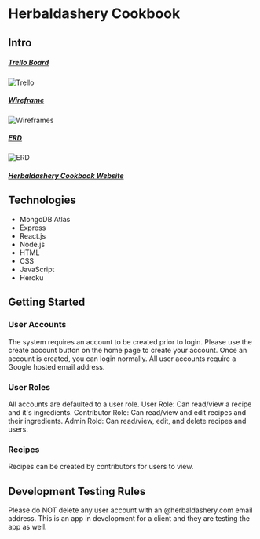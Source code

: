 # Herbaldashery Cookbook

## Intro

##### [Trello Board](https://trello.com/b/JRagqZE3/p4-cookbook-react)

![Trello](https://github.com/atheismann/herbaldashery-cookbook/blob/master/public/readme_images/trello.png)

##### [Wireframe](https://xd.adobe.com/view/f04440a6-93ea-423a-4287-30b038dc92f4-8675/)

![Wireframes](https://github.com/atheismann/herbaldashery-cookbook/blob/master/public/readme_images/wireframes.png)

##### [ERD](https://www.lucidchart.com/documents/view/6a10d871-0f40-43a3-a41d-3ffa23fdc820/0_0)

![ERD](https://www.lucidchart.com/publicSegments/view/4933d51e-2664-454d-b6dd-dc6177ae394a/image.png)

##### [Herbaldashery Cookbook Website](https://herbaldashery-cookbook.herokuapp.com)

## Technologies

* MongoDB Atlas
* Express
* React.js
* Node.js
* HTML
* CSS
* JavaScript
* Heroku

## Getting Started

### User Accounts
The system requires an account to be created prior to login.  Please use the create account button on the home page to create your account.  Once an account is created, you can login normally.  All user accounts require a Google hosted email address.

### User Roles
All accounts are defaulted to a user role.
User Role: Can read/view a recipe and it's ingredients.
Contributor Role: Can read/view and edit recipes and their ingredients.
Admin Rold: Can read/view, edit, and delete recipes and users.

### Recipes
Recipes can be created by contributors for users to view.

## Development Testing Rules
Please do NOT delete any user account with an @herbaldashery.com email address.  This is an app in development for a client and they are testing the app as well.

